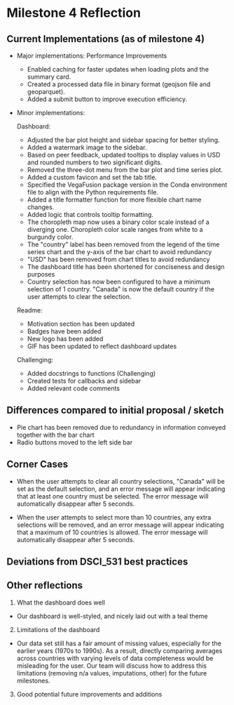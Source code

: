 # Milestone 4 Reflection

## Current Implementations (as of milestone 4)
- Major implementations:
   Performance Improvements
    - Enabled caching for faster updates when loading plots and the summary card.
    - Created a processed data file in binary format (geojson file and geoparquet).
    - Added a submit button to improve execution efficiency.

- Minor implementations:
  
    Dashboard:
    - Adjusted the bar plot height and sidebar spacing for better styling.
    - Added a watermark image to the sidebar.
    - Based on peer feedback, updated tooltips to display values in USD and rounded numbers to two significant digits.
    - Removed the three-dot menu from the bar plot and time series plot.
    - Added a custom favicon and set the tab title.
    - Specified the VegaFusion package version in the Conda environment file to align with the Python requirements file.
    - Added a title formatter function for more flexible chart name changes.
    - Added logic that controls tooltip formatting.
    - The choropleth map now uses a binary color scale instead of a diverging one. Choropleth color scale ranges from white to a burgundy color.
    - The "country" label has been removed from the legend of the time series chart and the y-axis of the bar chart to avoid redundancy
    - "USD" has been removed from chart titles to avoid redundancy
    - The dashboard title has been shortened for conciseness and design purposes
    - Country selection has now been configured to have a minimum selection of 1 country. "Canada" is now the default country if the user attempts to clear the selection.

    Readme:
    - Motivation section has been updated
    - Badges have been added
    - New logo has been added
    - GIF has been updated to reflect dashboard updates
 
    Challenging:
    - Added docstrings to functions (Challenging)
    - Created tests for callbacks and sidebar
    - Added relevant code comments 

## Differences compared to initial proposal / sketch
- Pie chart has been removed due to redundancy in information conveyed together with the bar chart
- Radio buttons moved to the left side bar

## Corner Cases

- When the user attempts to clear all country selections, "Canada" will be set as the default selection, and an error message will appear indicating that at least one country must be selected. The error message will automatically disappear after 5 seconds.

- When the user attempts to select more than 10 countries, any extra selections will be removed, and an error message will appear indicating that a maximum of 10 countries is allowed. The error message will automatically disappear after 5 seconds.

## Deviations from DSCI_531 best practices

## Other reflections
1. What the dashboard does well
- Our dashboard is well-styled, and nicely laid out with a teal theme
  
2. Limitations of the dashboard
- Our data set still has a fair amount of missing values, especially for the earlier years (1970s to 1990s). As a result, directly comparing averages across countries with varying levels of data completeness would be misleading for the user. Our team will discuss how to address this limitations (removing n/a values, imputations, other) for the future milestones.
  
3. Good potential future improvements and additions

